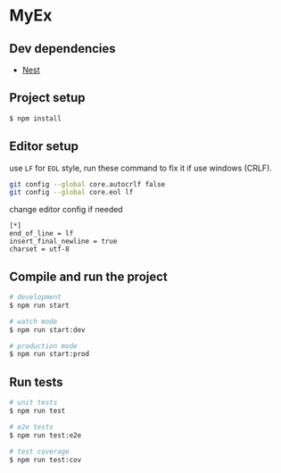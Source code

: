 # MyEx



## Dev dependencies

- [Nest](https://github.com/nestjs/nest)

## Project setup

```bash
$ npm install
```

## Editor setup

use `LF` for `EOL` style, run these command to fix it if use windows (CRLF).

```bash
git config --global core.autocrlf false
git config --global core.eol lf
```

change editor config if needed
```.editorconfig
[*]
end_of_line = lf
insert_final_newline = true
charset = utf-8
```

## Compile and run the project

```bash
# development
$ npm run start

# watch mode
$ npm run start:dev

# production mode
$ npm run start:prod
```

## Run tests

```bash
# unit tests
$ npm run test

# e2e tests
$ npm run test:e2e

# test coverage
$ npm run test:cov
```
